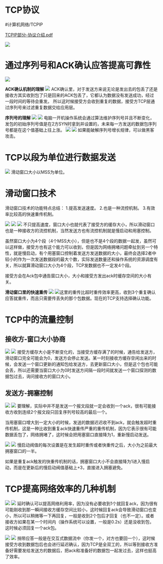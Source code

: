 # TCP协议
#计算机网络/TCPIP

<a href='TCPIP%E9%83%A8%E5%88%86-%E5%8D%8F%E8%AE%AE%E4%BB%8B%E7%BB%8D.pdf'>TCPIP部分-协议介绍.pdf</a>

![](TCP%E5%8D%8F%E8%AE%AE/66E75EB9-309A-45AA-A71C-099C0C5C1A29.png)


# 通过序列号和ACK确认应答提高可靠性
![](TCP%E5%8D%8F%E8%AE%AE/E28860F6-A0DB-4B20-BF8D-CF060937B656.png)

**ACK确认机制的理解**
![](TCP%E5%8D%8F%E8%AE%AE/BFC91124-4F78-4D40-8E11-24A491AB3D9C.png)
ACK确认里，对于发送方来说无论是发出去的包丢了还是接收方其实收到包了只是回来的ACK包丢了，它都认为数据没有发送成功，经过一段时间的等待会重发。
所以这时候接受方会收到重复的数据，接受方TCP层通过序列号来过滤重复数据交给应用层。

**序列号的理解**
![](TCP%E5%8D%8F%E8%AE%AE/FFC772F9-0ADF-4FCF-B208-23AD15AC559B.png)
![](TCP%E5%8D%8F%E8%AE%AE/422B14AF-B019-4070-AA0B-9A8E8CE59E4A.png)
电脑一开机操作系统会通过算法维护序列号并且不断变化，发包的初始序列号值是在2方SYN时拿到并设置的，未来每一方发送的数据包序列号都是在这个值基础上往上涨。
![](TCP%E5%8D%8F%E8%AE%AE/CC27D515-8520-4670-9B56-4CB24ABFB53F.png)
![](TCP%E5%8D%8F%E8%AE%AE/6A1B618C-442A-43B6-A6DC-E89F6FAC88A3.png)
如果能破解序列号增长规律，可以做黑客攻击。

# TCP以段为单位进行数据发送
![](TCP%E5%8D%8F%E8%AE%AE/064882B0-328B-4DAB-9D70-D9E5C2C271AA.png)
滑动窗口大小以MSS为单位。

# 滑动窗口技术
滑动窗口技术的功能特点总结：
1.提高发送速度。
2.也是一种流控机制。
3.有效率比较高的快速重传机制。

![](TCP%E5%8D%8F%E8%AE%AE/EF6B2904-22BB-48C6-99ED-E612B88B2E65.png)
![](TCP%E5%8D%8F%E8%AE%AE/BCCF03BE-729D-4CA4-8E74-BE4A2B32624F.png)
![](TCP%E5%8D%8F%E8%AE%AE/89C7FA55-6CFC-4867-BCA2-ACA3363F4716.png)
不只提高速度，窗口大小也就代表了接受方的缓存大小，所以滑动窗口也是一种接收方的流控机制，当然发送方也有流控机制就是慢启动和用塞控制。

虽然窗口大小为4个段（4个MSS大小），但是也不是4个段的数据一起发，虽然可以这样做，接受方也有这个能力可以收到，但是因为网络拥堵问题牵扯到另一个特性，就是慢启动，有个用塞窗口控制着发送方发送数据的大小，最终会选择2者中较小的作为一次发送数据段的最大个数，实际发送数量还和操作系统的资源调度有关，所以就算滑动窗口大小为4个段，TCP发数据也不一定发4个段。

接受方会在Ack包中通告窗口大小，大小和接受方发出ack时缓存空间的大小有关。

**滑动窗口里的快速重传**
![](TCP%E5%8D%8F%E8%AE%AE/A038B94F-3362-4907-9E06-6BDD1A954D48.png)
![](TCP%E5%8D%8F%E8%AE%AE/00B6C35F-BE55-47BD-8C5C-CCE74842AA75.png)这里的重传比超时重传效率更高，收到3个重复确认应答就重传，而且只需要传丢失的那个包数据。现在的TCP支持选择确认功能。

# TCP中的流量控制
## 接收方-窗口大小协商
![](TCP%E5%8D%8F%E8%AE%AE/C2DA7922-D5B2-441A-B922-708762ED0065.png)
![](TCP%E5%8D%8F%E8%AE%AE/7DD69D4C-714C-48BC-B521-EDE74A6DB9A5.png)
接受方缓存大小是不断变化的，当接受方缓存满了的时候，通告给发送方，滑动窗口完全可能会为0，发送方会停止发送。某一时刻接收方缓存空闲出来的时候，会发送一个窗口更新的通知包给发送方，去更新窗口大小，但是这个包也可能会丢，所以还需要当窗口大小为0时发送方间隔一段时间就发送一个窗口探测的数据包过去，询问接收方的窗口大小。

## 发送方-拥塞控制
![](TCP%E5%8D%8F%E8%AE%AE/02D8710C-D1F4-4958-A779-88AB55D1A234.png)
![](TCP%E5%8D%8F%E8%AE%AE/E1321971-4503-4BA5-AEB3-76FB4CE9460D.png)
要理解，实际中并不是发送一个报文段就一定会收到一个ack，很有可能接收方收到连续2个报文段只回复序列号较高的最后一个。

当用塞窗口增大到一定大小的时候，发送的数据迟迟收不到ack，就会触发超时重传机制，这是一种比收到重复ack快速重传严重的重传机制，因为它表示很有可能数据丢包了，网络拥堵了，这时候会把用塞窗口直接降为1，重新慢启动发送。

![](TCP%E5%8D%8F%E8%AE%AE/1BCBCD3B-3501-4787-93DF-3BE68999EEDC.png)
![](TCP%E5%8D%8F%E8%AE%AE/4732A3E2-D5EF-4679-A58B-AF8C885E77F2.png)
慢启动阀值的每次设置是在发生超时重传或者快重传之后，大小为之前最大拥塞窗口的一半。

如果是重复ack触发的快重传机制的话，拥塞窗口大小不会直接降为1进入慢启动，而是在更新后的慢启动阀值基础上+3，直接进入拥塞避免。

# TCP提高网络效率的几种机制
![](TCP%E5%8D%8F%E8%AE%AE/95A0283F-DAF4-4029-B9C9-D025F6AFDF15.png)
![](TCP%E5%8D%8F%E8%AE%AE/8086F869-470D-4A40-9680-1B0B8B1DFE62.png)
延时确认可以提高网络利用率，因为没有必要收到1个就回复ack，因为很有可能刚收到那一瞬间接收方缓存空间比较小，这时候回复ack会导致滑动窗口也变小，所以可以稍微等一下再回复，一般是收到2个包后才回复（也不一定）。或者接收方如果在某一个时间内（操作系统可以设置，一般是0.2s）还是没收到包，这时候必须回复一个ack包。

![](TCP%E5%8D%8F%E8%AE%AE/385B0AF5-3258-46B6-A2D0-6A6BC5107219.png)
![](TCP%E5%8D%8F%E8%AE%AE/684EAC2E-5EF3-4548-B4CB-D6F608AC982E.png)
捎带应答一般是在交互式数据流中（你发一个，对方也要回一个），这时候接受方收到数据包后也会进行延迟确认，因为TCP是全双工的，所以等到接收方准备好需要发给发送方的数据后，把ack和准备好的数据包一起发过去，这样也挺高了效率。